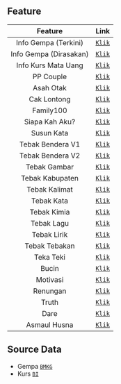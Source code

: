 ## Feature

|            Feature                 |                    Link                  |
| :---------------------------------:| :---------------------------------------:|
|       Info Gempa (Terkini)         | [`Klik`](https://raw.githubusercontent.com/ramadhankukuh/database/master/meteorologi-klimatologi-geofisika/gempa/gempa_terkini.json)  |
|       Info Gempa (Dirasakan)       | [`Klik`](https://raw.githubusercontent.com/ramadhankukuh/database/master/meteorologi-klimatologi-geofisika/gempa/gempa_dirasakan.json)  |
|       Info Kurs Mata Uang          | [`Klik`](https://raw.githubusercontent.com/ramadhankukuh/database/master/ekonomi/kurs.json)  |
|       PP Couple                    | [`Klik`](https://raw.githubusercontent.com/ramadhankukuh/database/master/lainnya/ppcouple.json)  |   
|       Asah Otak                    | [`Klik`](https://raw.githubusercontent.com/ramadhankukuh/databse/master/games/asahotak.json)  |   
|       Cak Lontong                  | [`Klik`](https://raw.githubusercontent.com/ramadhankukuh/databse/master/games/caklontong.json)  |   
|       Family100                    | [`Klik`](https://raw.githubusercontent.com/ramadhankukuh/databse/master/games/family100.json)  |   
|       Siapa Kah Aku?               | [`Klik`](https://raw.githubusercontent.com/ramadhankukuh/databse/master/games/siapakahaku.json)  |   
|       Susun Kata                   | [`Klik`]()  |   
|       Tebak Bendera V1             | [`Klik`]()  |   
|       Tebak Bendera V2             | [`Klik`]()  |  
|       Tebak Gambar                 | [`Klik`]()  |  
|       Tebak Kabupaten              | [`Klik`]()  |  
|       Tebak Kalimat                | [`Klik`]()  |  
|       Tebak Kata                   | [`Klik`]()  |  
|       Tebak Kimia                  | [`Klik`]()  |  
|       Tebak Lagu                   | [`Klik`]()  |  
|       Tebak Lirik                  | [`Klik`]()  |  
|       Tebak Tebakan                | [`Klik`]()  |  
|       Teka Teki                    | [`Klik`]()  |  
|       Bucin                        | [`Klik`]()  |  
|       Motivasi                     | [`Klik`]()  |  
|       Renungan                     | [`Klik`]()  |  
|       Truth                        | [`Klik`]()  |  
|       Dare                         | [`Klik`]()  |  
|       Asmaul Husna                 | [`Klik`]()  |  


## Source Data

* Gempa [`BMKG`](https://www.bmkg.go.id)
* Kurs [`BI`](https://www.bi.go.id)
